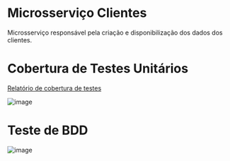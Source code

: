 # Microsserviço Clientes

Microsserviço responsável pela criação e disponibilização dos dados dos clientes.

# Cobertura de Testes Unitários
[Relatório de cobertura de testes](https://github.com/fiap-grupo-12/TechChallenge_Lambda_Cliente/blob/main/tests/FIAP.TechChallenge.LambdaCliente.UnitTests/CoverletReport/index.html)

![image](https://github.com/user-attachments/assets/0759240d-d548-456b-89c3-4807b3b581d9)

# Teste de BDD
![image](https://github.com/user-attachments/assets/4eab0257-180f-4df9-a36f-591f6142c5cd)

